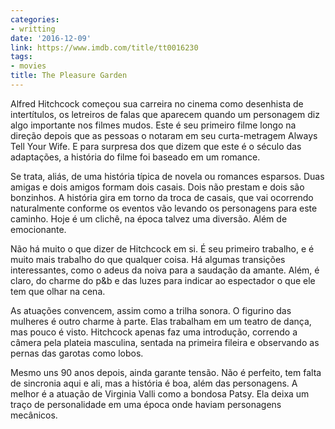 ```yaml
---
categories:
- writting
date: '2016-12-09'
link: https://www.imdb.com/title/tt0016230
tags:
- movies
title: The Pleasure Garden
---
```


Alfred Hitchcock começou sua carreira no cinema como desenhista de intertítulos, os letreiros de falas que aparecem quando um personagem diz algo importante nos filmes mudos. Este é seu primeiro filme longo na direção depois que as pessoas o notaram em seu curta-metragem Always Tell Your Wife. E para surpresa dos que dizem que este é o século das adaptações, a história do filme foi baseado em um romance.

Se trata, aliás, de uma história típica de novela ou romances esparsos. Duas amigas e dois amigos formam dois casais. Dois não prestam e dois são bonzinhos. A história gira em torno da troca de casais, que vai ocorrendo naturalmente conforme os eventos vão levando os personagens para este caminho. Hoje é um clichê, na época talvez uma diversão. Além de emocionante.

Não há muito o que dizer de Hitchcock em si. É seu primeiro trabalho, e é muito mais trabalho do que qualquer coisa. Há algumas transições interessantes, como o adeus da noiva para a saudação da amante. Além, é claro, do charme do p&b e das luzes para indicar ao espectador o que ele tem que olhar na cena.

As atuações convencem, assim como a trilha sonora. O figurino das mulheres é outro charme à parte. Elas trabalham em um teatro de dança, mas pouco é visto. Hitchcock apenas faz uma introdução, correndo a câmera pela plateia masculina, sentada na primeira fileira e observando as pernas das garotas como lobos.

Mesmo uns 90 anos depois, ainda garante tensão. Não é perfeito, tem falta de sincronia aqui e ali, mas a história é boa, além das personagens. A melhor é a atuação de Virginia Valli como a bondosa Patsy. Ela deixa um traço de personalidade em uma época onde haviam personagens mecânicos.